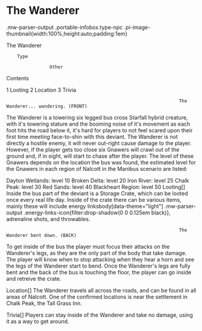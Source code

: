 # The Wanderer

.mw-parser-output .portable-infobox.type-npc .pi-image-thumbnail{width:100%;height:auto;padding:1em}

The Wanderer


	
		
		
	
	


	

	
		Type
	
					Other




Contents

1 Looting
2 Location
3 Trivia



 	 	 	 		 			 		 		 		 			The Wanderer... wandering. (FRONT) 		 	 
The Wanderer is a towering six legged bus cross Starfall hybrid creature, with it's towering stature and the booming noise of it's movement as each foot hits the road below it, it's hard for players to not feel scared upon their first time meeting face-to-shin with this deviant.
The Wanderer is not directly a hostile enemy, it will never out-right cause damage to the player. However, if the player gets too close six Gnawers will crawl out of the ground and, if in sight, will start to chase after the player. The level of these Gnawers depends on the location the bus was found, the estimated level for the Gnawers in each region of Nalcott in the Manibus scenario are listed:

Dayton Wetlands: level 10
Broken Delta: level 20
Iron River: level 25
Chalk Peak: level 30
Red Sands: level 40
Blackheart Region: level 50
Looting[]
Inside the bus part of the deviant is a Storage Crate, which can be looted once every real life day. Inside of the crate there can be various items, mainly these will include  energy linksbody[data-theme="light"] .mw-parser-output .energy-links-icon{filter:drop-shadow(0 0 0.125em black)}, adrenaline shots, and throwables.

 	 	 	 		 			 		 		 		 			The Wanderer bent down. (BACK) 		 	 
To get inside of the bus the player must focus their attacks on the Wanderer's legs, as they are the only part of the body that take damage. The player will know when to stop attacking when they hear a horn and see the legs of the Wanderer start to bend. Once the Wanderer's legs are fully bent and the back of the bus is touching the floor, the player can go inside and retreive the crate.

Location[]
The Wanderer travels all across the roads, and can be found in all areas of Nalcott. One of the confirmed locations is near the settlement in Chalk Peak, the Tall Grass Inn.

Trivia[]
Players can stay inside of the Wanderer and take no damage, using it as a way to get around.
